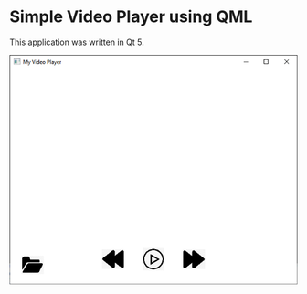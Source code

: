 # Simple Video Player using QML

This application was written in Qt 5.

![image of simple video player](https://github.com/koding-cat/QML/blob/main/Simple-video-player-QML/simple-video-player.png)
